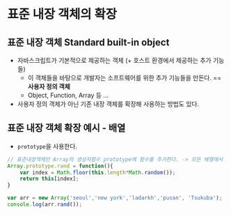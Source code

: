 # 표준 내장 객체의 확장
## 표준 내장 객체 Standard built-in object
- 자바스크립트가 기본적으로 제공하는 객체 (+ 호스트 환경에서 제공하는 추가 기능들)
    - 이 객체들을 바탕으로 개발자는 소프트웨어를 위한 추가 기능들을 만든다. == **사용자 정의 객체**
    - Object, Function, Array 등 ...
- 사용자 정의 객체가 아닌 기존 내장 객체를 확장해 사용하는 방법도 있다.

## 표준 내장 객체 확장 예시 - 배열
- `prototype`을 사용한다.

```javascript
// 표준내장객체인 Array의 생성자함수 prototype에 함수를 추가한다. -> 모든 배열에서 해당 기능을 사용할 수 있다.
Array.prototype.rand = function(){
    var index = Math.floor(this.length*Math.random());
    return this[index];
}

var arr = new Array('seoul','new york','ladarkh','pusan', 'Tsukuba');
console.log(arr.rand());
```